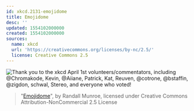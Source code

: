 ```yaml
---
id: xkcd.2131-emojidome
title: Emojidome
desc: ''
updated: 1554102000000
created: 1554102000000
sources:
  name: xkcd
  url: 'https://creativecommons.org/licenses/by-nc/2.5/'
  license: Creative Commons 2.5
---
```

![Thank you to the xkcd April 1st volunteers/commentators, including @Chromakode, Kevin, @Aiiane, Patrick, Kat, Reuven, @cotrone, @bstaffin, @zigdon, schwal, Stereo, and everyone who voted!](https://imgs.xkcd.com/comics/emojidome.png)
> "[Emojidome](https://xkcd.com/2131/)", by Randall Munroe, licensed under Creative Commons Attribution-NonCommercial 2.5 License
